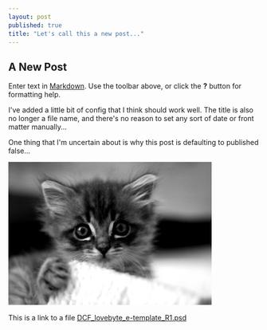 ```yaml
---
layout: post
published: true
title: "Let's call this a new post..."
---
```


## A New Post

Enter text in [Markdown](http://daringfireball.net/projects/markdown/). Use the toolbar above, or click the **?** button for formatting help.

I've added a little bit of config that I think should work well. The title is also no longer a file name, and there's no reason to set any sort of date or front matter manually...

One thing that I'm uncertain about is why this post is defaulting to published false...

![287.jpg](/_posts/287.jpg)

This is a link to a file [DCF_lovebyte_e-template_R1.psd](/files/DCF_lovebyte_e-template_R1.psd)

